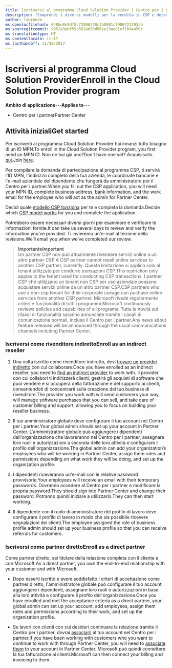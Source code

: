 ```yaml
---
title: Iscriversi al programma Cloud Solution Provider | Centro per i partner
description: "Comprendi i diversi modelli per la vendita in CSP e determina qual è il più adatto alla tua attività"
author: labrenne
ms.openlocfilehash: 648be8e9df0c72096278c3b8881cf986721293ab
ms.sourcegitcommit: 9952a3abf59a561a650d56ee23aed1ef1b94a50c
ms.translationtype: HT
ms.contentlocale: it-IT
ms.lasthandoff: 11/20/2017
---
```

# <a name="enroll-in-the-cloud-solution-provider-program"></a><span data-ttu-id="62885-103">Iscriversi al programma Cloud Solution Provider</span><span class="sxs-lookup"><span data-stu-id="62885-103">Enroll in the Cloud Solution Provider program</span></span>

<span data-ttu-id="62885-104">**Ambito di applicazione**---</span><span class="sxs-lookup"><span data-stu-id="62885-104">**Applies to**---</span></span>

-  <span data-ttu-id="62885-105">Centro per i partner</span><span class="sxs-lookup"><span data-stu-id="62885-105">Partner Center</span></span>


## <a name="get-started"></a><span data-ttu-id="62885-106">Attività iniziali</span><span class="sxs-lookup"><span data-stu-id="62885-106">Get started</span></span>

<span data-ttu-id="62885-107">Per iscriverti al programma Cloud Solution Provider hai innanzi tutto bisogno di un ID MPN.</span><span class="sxs-lookup"><span data-stu-id="62885-107">To enroll in the Cloud Solution Provider program, you first need an MPN ID.</span></span> <span data-ttu-id="62885-108">Non ne hai già uno?</span><span class="sxs-lookup"><span data-stu-id="62885-108">Don’t have one yet?</span></span> <span data-ttu-id="62885-109">Acquisiscilo [qui](https://epe.mspartner.microsoft.com/EPE/portal/en-US?partnerid=).</span><span class="sxs-lookup"><span data-stu-id="62885-109">Join [here](https://epe.mspartner.microsoft.com/EPE/portal/en-US?partnerid=).</span></span>

<span data-ttu-id="62885-110">Per compilare la domanda di partecipazione al programma CSP, ti servirà l'ID MPN, l'indirizzo completo della tua azienda, le coordinate bancarie e l'e-mail aziendale del dipendente che fungerà da amministratore per il Centro per i partner.</span><span class="sxs-lookup"><span data-stu-id="62885-110">When you fill out the CSP application, you will need your MPN ID, complete business address, bank information, and the work email for the employee who will act as the admin for Partner Center.</span></span>

<span data-ttu-id="62885-111">Decidi quale [modello CSP funziona](http://partner-l1.microsoft.com/cloud-solution-provider-direct-or-indirect.html?ocid=cx-pcprograms-cspprogram-tellusmorebusiness) per te e completa la domanda.</span><span class="sxs-lookup"><span data-stu-id="62885-111">Decide which [CSP model works](http://partner-l1.microsoft.com/cloud-solution-provider-direct-or-indirect.html?ocid=cx-pcprograms-cspprogram-tellusmorebusiness) for you and complete the application.</span></span> 

<span data-ttu-id="62885-112">Potrebbero essere necessari diversi giorni per esaminare e verificare le informazioni fornite.</span><span class="sxs-lookup"><span data-stu-id="62885-112">It can take us several days to review and verify the information you’ve provided.</span></span> <span data-ttu-id="62885-113">Ti invieremo un'e-mail al termine della revisione.</span><span class="sxs-lookup"><span data-stu-id="62885-113">We’ll email you when we’ve completed our review.</span></span>

>**<span data-ttu-id="62885-114">Importante</span><span class="sxs-lookup"><span data-stu-id="62885-114">Important</span></span>**<br> <span data-ttu-id="62885-115">Un partner CSP non può attualmente rivendere servizi online a un altro partner CSP.</span><span class="sxs-lookup"><span data-stu-id="62885-115">A CSP partner cannot resell online services to another CSP partner, currently.</span></span> <span data-ttu-id="62885-116">Questa limitazione si applica solo al tenant utilizzato per condurre transazioni CSP.</span><span class="sxs-lookup"><span data-stu-id="62885-116">This restriction only appies to the tenant used for conducting CSP transactions.</span></span> <span data-ttu-id="62885-117">I partner CSP che utilizzano un tenant non CSP per uso aziendale possono acquistare servizi online da un altro partner CSP.</span><span class="sxs-lookup"><span data-stu-id="62885-117">CSP partners who use a non-csp tenant for their corporate useage can puchase online services from another CSP partner.</span></span> <span data-ttu-id="62885-118">Microsoft rivede regolarmente criteri e funzionalità di tutti i programmi.</span><span class="sxs-lookup"><span data-stu-id="62885-118">Microsoft continuously reviews policies and capabilites of all programs.</span></span> <span data-ttu-id="62885-119">Tutte le novità sui rilasci di funzionalità saranno annunciate tramite i canali di comunicazione normali, incluso il Centro per i partner.</span><span class="sxs-lookup"><span data-stu-id="62885-119">Any news about feature releases will be announced through the usual communications channels including Partner Center.</span></span>

### <a name="enroll-as-an-indirect-reseller"></a><span data-ttu-id="62885-120">Iscriversi come rivenditore indiretto</span><span class="sxs-lookup"><span data-stu-id="62885-120">Enroll as an indirect reseller</span></span>

1. <span data-ttu-id="62885-121">Una volta iscritto come rivenditore indiretto, devi [trovare un provider indiretto](https://partnercenter.microsoft.com/partner/find-a-provider) con cui collaborare.</span><span class="sxs-lookup"><span data-stu-id="62885-121">Once you have enrolled as an indirect reseller, you need to [find an indirect provider](https://partnercenter.microsoft.com/partner/find-a-provider) to work with.</span></span> <span data-ttu-id="62885-122">Il provider con cui collabori ti indirizzerà clienti, gestirà gli acquisti di software che puoi vendere e si occuperà della fatturazione e del supporto ai clienti, consentendoti di concentrarti sulla creazione del tuo business di rivenditore.</span><span class="sxs-lookup"><span data-stu-id="62885-122">The provider you work with will send customers your way, will manage software purchases that you can sell, and take care of customer billing and support, allowing you to focus on building your reseller business.</span></span>

2. <span data-ttu-id="62885-123">Il tuo amministratore globale deve configurare il tuo account nel Centro per i partner.</span><span class="sxs-lookup"><span data-stu-id="62885-123">Your global admin should set up your account in Partner Center.</span></span> <span data-ttu-id="62885-124">L'amministratore globale può aggiungere i dipendenti dell'organizzazione che lavoreranno nel Centro per i partner, assegnare loro ruoli e autorizzazioni a seconda delle loro attività e configurare il profilo dell'organizzazione.</span><span class="sxs-lookup"><span data-stu-id="62885-124">The global admin can add your organization’s employees who will be working in Partner Center, assign them roles and permissions depending on what work they will be doing, and set up the organization profile.</span></span>

3. <span data-ttu-id="62885-125">I dipendenti riceveranno un'e-mail con le relative password provvisorie.</span><span class="sxs-lookup"><span data-stu-id="62885-125">Your employees will receive an email with their temporary passwords.</span></span> <span data-ttu-id="62885-126">Dovranno accedere al Centro per i partner e modificare la propria password.</span><span class="sxs-lookup"><span data-stu-id="62885-126">They should sign into Partner Center and change their password.</span></span> <span data-ttu-id="62885-127">Potranno quindi iniziare a utilizzarlo.</span><span class="sxs-lookup"><span data-stu-id="62885-127">They can then start working.</span></span>

4. <span data-ttu-id="62885-128">Il dipendente con il ruolo di amministratore del profilo di lavoro deve configurare il profilo di lavoro in modo che sia possibile ricevere segnalazioni dei clienti.</span><span class="sxs-lookup"><span data-stu-id="62885-128">The employee assigned the role of business profile admin should set up your business profile so that you can receive referrals for customers.</span></span>

### <a name="enroll-as-a-direct-partner"></a><span data-ttu-id="62885-129">Iscriversi come partner diretto</span><span class="sxs-lookup"><span data-stu-id="62885-129">Enroll as a direct partner</span></span>

<span data-ttu-id="62885-130">Come partner diretto, sei titolare della relazione completa con il cliente e con Microsoft.</span><span class="sxs-lookup"><span data-stu-id="62885-130">As a direct partner, you own the end-to-end relationship with your customer and with Microsoft.</span></span>

- <span data-ttu-id="62885-131">Dopo esserti iscritto e avere soddisfatto i criteri di accettazione come partner diretto, l'amministratore globale può configurare il tuo account, aggiungere i dipendenti, assegnare loro ruoli e autorizzazioni in base alla loro attività e configurare il profilo dell'organizzazione.</span><span class="sxs-lookup"><span data-stu-id="62885-131">Once you have enrolled and met the acceptance criteria as a direct partner, your global admin can set up your account, add employees, assign them roles and permissions according to their work, and set up the organization profile.</span></span> 

- <span data-ttu-id="62885-132">Se lavori con clienti con cui desideri continuare la relazione tramite il Centro per i partner, dovrai [associarli](request-a-relationship-with-a-customer.md) al tuo account nel Centro per i partner.</span><span class="sxs-lookup"><span data-stu-id="62885-132">If you have been working with customers who you want to continue to work with through Partner Center, you will need to [associate them](request-a-relationship-with-a-customer.md) to your account in Partner Center.</span></span>  <span data-ttu-id="62885-133">Microsoft può quindi connettere la tua fatturazione ai clienti.</span><span class="sxs-lookup"><span data-stu-id="62885-133">Microsoft can then connect your billing and invoicing to them.</span></span> 






